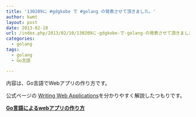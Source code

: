 ```yaml
---
title: '130209に #gdgkobe で #golang の発表させて頂きました。'
author: kwmt
layout: post
date: 2013-02-10
url: /index.php/2013/02/10/130209に-gdgkobe-で-golang-の発表させて頂きました。/
categories:
  - golang
tags:
  - golang
  - Go言語

---
```

内容は、Go言語でWebアプリの作り方です。

公式ページの <a href="http://golang.org/doc/articles/wiki/" target="_blank">Writing Web Applications</a>を分かりやすく解説したつもりです。 

<div style="margin-bottom:5px">
  <strong> <a href="http://www.slideshare.net/yasi_life/goweb-16448500" title="Go言語によるwebアプリの作り方" target="_blank">Go言語によるwebアプリの作り方</a> </strong>
</div>